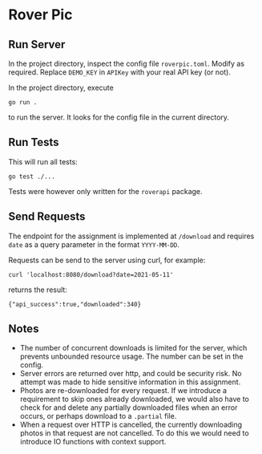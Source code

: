 # Rover Pic

## Run Server
In the project directory, inspect the config file `roverpic.toml`. Modify as required.
Replace `DEMO_KEY` in `APIKey` with your real API key (or not).

In the project directory, execute 
```
go run .
``` 
to run the server.
It looks for the config file in the current directory.

## Run Tests
This will run all tests:
```
go test ./...
```
Tests were however only written for the `roverapi` package.

## Send Requests
The endpoint for the assignment is implemented at `/download` and requires `date`
as a query parameter in the format `YYYY-MM-DD`.

Requests can be send to the server using curl, for example:
```
curl 'localhost:8080/download?date=2021-05-11'
```
returns the result:
```
{"api_success":true,"downloaded":340}
```

## Notes
- The number of concurrent downloads is limited for the server, which prevents
  unbounded resource usage. The number can be set in the config.
- Server errors are returned over http, and could be security risk. 
  No attempt was made to hide sensitive information in this assignment.
- Photos are re-downloaded for every request. If we introduce a requirement to skip
  ones already downloaded, we would also have to check for and delete any partially 
  downloaded files when an error occurs, or perhaps download to a `.partial` file.
- When a request over HTTP is cancelled, the currently downloading photos in that
  request are not cancelled. To do this we would need to introduce IO functions
  with context support.
